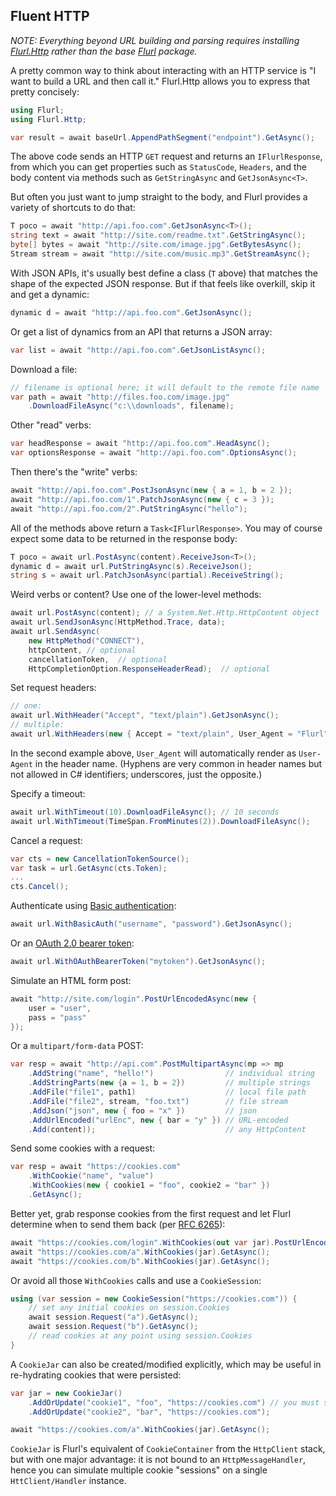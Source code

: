 ## Fluent HTTP

*NOTE: Everything beyond URL building and parsing requires installing [Flurl.Http](https://www.nuget.org/packages/Flurl.Http/) rather than the base [Flurl](https://www.nuget.org/packages/Flurl/) package.*

A pretty common way to think about interacting with an HTTP service is "I want to build a URL and then call it." Flurl.Http allows you to express that pretty concisely:

```c#
using Flurl;
using Flurl.Http;

var result = await baseUrl.AppendPathSegment("endpoint").GetAsync();
```

The above code sends an HTTP `GET` request and returns an `IFlurlResponse`, from which you can get properties such as `StatusCode`, `Headers`, and the body content via methods such as `GetStringAsync` and `GetJsonAsync<T>`.

But often you just want to jump straight to the body, and Flurl provides a variety of shortcuts to do that:

```c#
T poco = await "http://api.foo.com".GetJsonAsync<T>();
string text = await "http://site.com/readme.txt".GetStringAsync();
byte[] bytes = await "http://site.com/image.jpg".GetBytesAsync();
Stream stream = await "http://site.com/music.mp3".GetStreamAsync();
```

With JSON APIs, it's usually best define a class (`T` above) that matches the shape of the expected JSON response. But if that feels like overkill, skip it and get a dynamic:

```c#
dynamic d = await "http://api.foo.com".GetJsonAsync();
```

Or get a list of dynamics from an API that returns a JSON array:

```c#
var list = await "http://api.foo.com".GetJsonListAsync();
```

Download a file:

```c#
// filename is optional here; it will default to the remote file name
var path = await "http://files.foo.com/image.jpg"
    .DownloadFileAsync("c:\\downloads", filename);
```

Other "read" verbs:

```c#
var headResponse = await "http://api.foo.com".HeadAsync();
var optionsResponse = await "http://api.foo.com".OptionsAsync();
```

Then there's the "write" verbs:

```c#
await "http://api.foo.com".PostJsonAsync(new { a = 1, b = 2 });
await "http://api.foo.com/1".PatchJsonAsync(new { c = 3 });
await "http://api.foo.com/2".PutStringAsync("hello");
```

All of the methods above return a `Task<IFlurlResponse>`. You may of course expect some data to be returned in the response body:

```c#
T poco = await url.PostAsync(content).ReceiveJson<T>();
dynamic d = await url.PutStringAsync(s).ReceiveJson();
string s = await url.PatchJsonAsync(partial).ReceiveString();
```

Weird verbs or content? Use one of the lower-level methods:

```c#
await url.PostAsync(content); // a System.Net.Http.HttpContent object
await url.SendJsonAsync(HttpMethod.Trace, data);
await url.SendAsync(
    new HttpMethod("CONNECT"),
    httpContent, // optional
    cancellationToken,  // optional
    HttpCompletionOption.ResponseHeaderRead);  // optional
```

Set request headers:

```c#
// one:
await url.WithHeader("Accept", "text/plain").GetJsonAsync();
// multiple:
await url.WithHeaders(new { Accept = "text/plain", User_Agent = "Flurl" }).GetJsonAsync();
```

In the second example above, `User_Agent` will automatically render as `User-Agent` in the header name. (Hyphens are very common in header names but not allowed in C# identifiers; underscores, just the opposite.)

Specify a timeout:

```c#
await url.WithTimeout(10).DownloadFileAsync(); // 10 seconds
await url.WithTimeout(TimeSpan.FromMinutes(2)).DownloadFileAsync();
```

Cancel a request:
```c#
var cts = new CancellationTokenSource();
var task = url.GetAsync(cts.Token);
...
cts.Cancel();
```

Authenticate using [Basic authentication](https://en.wikipedia.org/wiki/Basic_access_authentication):

```c#
await url.WithBasicAuth("username", "password").GetJsonAsync();
```

Or an [OAuth 2.0 bearer token](https://tools.ietf.org/html/rfc6750):

```c#
await url.WithOAuthBearerToken("mytoken").GetJsonAsync();
```

Simulate an HTML form post:

```c#
await "http://site.com/login".PostUrlEncodedAsync(new { 
    user = "user", 
    pass = "pass"
});
```

Or a `multipart/form-data` POST:

``` c#
var resp = await "http://api.com".PostMultipartAsync(mp => mp
    .AddString("name", "hello!")                // individual string
    .AddStringParts(new {a = 1, b = 2})         // multiple strings
    .AddFile("file1", path1)                    // local file path
    .AddFile("file2", stream, "foo.txt")        // file stream
    .AddJson("json", new { foo = "x" })         // json
    .AddUrlEncoded("urlEnc", new { bar = "y" }) // URL-encoded                      
    .Add(content));                             // any HttpContent
```

Send some cookies with a request:

```c#
var resp = await "https://cookies.com"
    .WithCookie("name", "value")
    .WithCookies(new { cookie1 = "foo", cookie2 = "bar" })
    .GetAsync();
```

Better yet, grab response cookies from the first request and let Flurl determine when to send them back (per [RFC 6265](https://tools.ietf.org/html/rfc6265)):

```c#
await "https://cookies.com/login".WithCookies(out var jar).PostUrlEncodedAsync(credentials);
await "https://cookies.com/a".WithCookies(jar).GetAsync();
await "https://cookies.com/b".WithCookies(jar).GetAsync();
```

Or avoid all those `WithCookies` calls and use a `CookieSession`:

```c#
using (var session = new CookieSession("https://cookies.com")) {
    // set any initial cookies on session.Cookies
    await session.Request("a").GetAsync();
    await session.Request("b").GetAsync();
    // read cookies at any point using session.Cookies
}
```

A `CookieJar` can also be created/modified explicitly, which may be useful in re-hydrating cookies that were persisted:

```c#
var jar = new CookieJar()
    .AddOrUpdate("cookie1", "foo", "https://cookies.com") // you must specify the origin URL
    .AddOrUpdate("cookie2", "bar", "https://cookies.com");

await "https://cookies.com/a".WithCookies(jar).GetAsync();
```

`CookieJar` is Flurl's equivalent of `CookieContainer` from the `HttpClient` stack, but with one major advantage: it is not bound to an `HttpMessageHandler`, hence you can simulate multiple cookie "sessions" on a single `HttClient/Handler` instance.